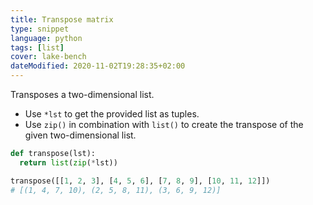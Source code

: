 ```yaml
---
title: Transpose matrix
type: snippet
language: python
tags: [list]
cover: lake-bench
dateModified: 2020-11-02T19:28:35+02:00
---
```


Transposes a two-dimensional list.

- Use `*lst` to get the provided list as tuples.
- Use `zip()` in combination with `list()` to create the transpose of the given two-dimensional list.

```py
def transpose(lst):
  return list(zip(*lst))
```

```py
transpose([[1, 2, 3], [4, 5, 6], [7, 8, 9], [10, 11, 12]])
# [(1, 4, 7, 10), (2, 5, 8, 11), (3, 6, 9, 12)]
```
